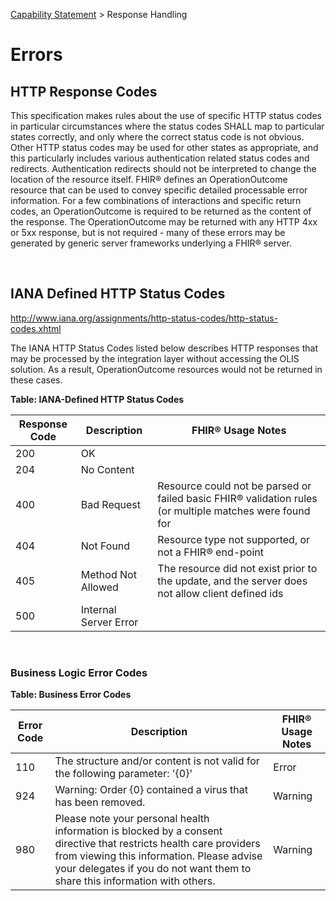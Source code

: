 <p id="breadcrumb">

[Capability Statement](https://simplifier.net/guide/OntarioLaboratoriesInformationSystemConsumerQuery/ConformanceRequirements) > Response Handling

</p>


# Errors

## HTTP Response Codes

This specification makes rules about the use of specific HTTP status codes in particular circumstances where the status codes SHALL map to particular states correctly, and only where the correct status code is not obvious. Other HTTP status codes may be used for other states as appropriate, and this particularly includes various authentication related status codes and redirects. Authentication redirects should not be interpreted to change the location of the resource itself.
FHIR®  defines an OperationOutcome resource that can be used to convey specific detailed processable error information. For a few combinations of interactions and specific return codes, an OperationOutcome is required to be returned as the content of the response. The OperationOutcome may be returned with any HTTP 4xx or 5xx response, but is not required - many of these errors may be generated by generic server frameworks underlying a FHIR®  server.

<br>

## IANA Defined HTTP Status Codes

http://www.iana.org/assignments/http-status-codes/http-status-codes.xhtml


The IANA HTTP Status Codes listed below describes HTTP responses that may be processed by the integration layer without accessing the OLIS solution. As a result, OperationOutcome resources would not be returned in these cases.

**Table: IANA-Defined HTTP Status Codes**



| Response Code | Description           | FHIR®  Usage Notes                                                                                       |
|---------------|-----------------------|----------------------------------------------------------------------------------------------------------|
| 200           | OK                    |                                                                                                          |
| 204           | No Content            |                                                                                                          |
| 400           | Bad Request           | Resource could not be parsed or failed basic FHIR®  validation rules (or multiple matches were found for |
| 404           | Not Found             | Resource type not supported, or not a FHIR®  end-point                                                   |
| 405           | Method Not Allowed    | The resource did not exist prior to the update, and the server does not allow client defined ids         |
| 500           | Internal Server Error |                                                                                                          |

<br>

### Business Logic Error Codes

**Table: Business Error Codes**

| Error Code | Description                                                                                                                                                                                                                                    | FHIR®  Usage Notes |
|------------|------------------------------------------------------------------------------------------------------------------------------------------------------------------------------------------------------------------------------------------------|--------------------|
| 110        | The structure and/or content is not valid for the following parameter: '{0}'                                                                                                                                                                   | Error              |
| 924        | Warning: Order {0} contained a virus that has been removed.                                                                                                                                                                                    | Warning            |
| 980        | Please note your personal health information is blocked by a consent directive that restricts health care providers from viewing this information. Please advise your delegates if you do not want them to share this information with others. | Warning            |








